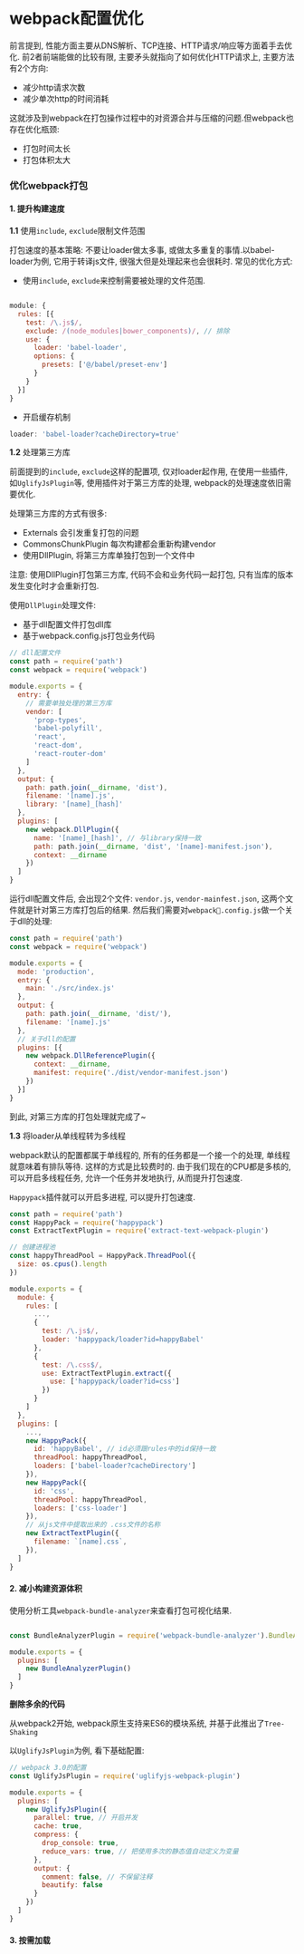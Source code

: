 # webpack配置优化

前言提到, 性能方面主要从DNS解析、TCP连接、HTTP请求/响应等方面着手去优化. 前2者前端能做的比较有限, 主要矛头就指向了如何优化HTTP请求上, 主要方法有2个方向:

- 减少http请求次数
- 减少单次http的时间消耗

这就涉及到webpack在打包操作过程中的对资源合并与压缩的问题.但webpack也存在优化瓶颈:

- 打包时间太长
- 打包体积太大

### 优化webpack打包

#### 1. 提升构建速度

**1.1** 使用```include```, ```exclude```限制文件范围

打包速度的基本策略: 不要让loader做太多事, 或做太多重复的事情.以babel-loader为例, 它用于转译js文件, 很强大但是处理起来也会很耗时. 常见的优化方式: 

- 使用```include```, ```exclude```来控制需要被处理的文件范围.

```js

module: {
  rules: [{
    test: /\.js$/,
    exclude: /(node_modules|bower_components)/, // 排除
    use: {
      loader: 'babel-loader',
      options: {
        presets: ['@/babel/preset-env']
      }
    }
  }]
}
```
- 开启缓存机制

```js
loader: 'babel-loader?cacheDirectory=true'
```

**1.2** 处理第三方库

前面提到的```include```, ```exclude```这样的配置项, 仅对loader起作用, 在使用一些插件, 如```UglifyJsPlugin```等, 使用插件对于第三方库的处理, webpack的处理速度依旧需要优化.

处理第三方库的方式有很多:

- Externals 会引发重复打包的问题
- CommonsChunkPlugin 每次构建都会重新构建vendor
- 使用DllPlugin, 将第三方库单独打包到一个文件中

注意: 使用DllPlugin打包第三方库, 代码不会和业务代码一起打包, 只有当库的版本发生变化时才会重新打包.

使用```DllPlugin```处理文件:

- 基于dll配置文件打包dll库
- 基于webpack.config.js打包业务代码

```js
// dll配置文件
const path = require('path')
const webpack = require('webpack')

module.exports = {
  entry: {
    // 需要单独处理的第三方库
    vendor: [
      'prop-types',
      'babel-polyfill',
      'react',
      'react-dom',
      'react-router-dom'
    ]
  },
  output: {
    path: path.join(__dirname, 'dist'),
    filename: '[name].js',
    library: '[name]_[hash]'
  },
  plugins: [
    new webpack.DllPlugin({
      name: '[name]_[hash]', // 与library保持一致
      path: path.join(__dirname, 'dist', '[name]-manifest.json'),
      context: __dirname
    })
  ]
}
```

运行dll配置文件后, 会出现2个文件: ```vendor.js```, ```vendor-mainfest.json```, 这两个文件就是针对第三方库打包后的结果. 然后我们需要对```webpack.config.js```做一个关于dll的处理:

```js
const path = require('path')
const webpack = require('webpack')

module.exports = {
  mode: 'production',
  entry: {
    main: './src/index.js'
  },
  output: {
    path: path.join(__dirname, 'dist/'),
    filename: '[name].js'
  },
  // 关于dll的配置
  plugins: [{
    new webpack.DllReferencePlugin({
      context: __dirname,
      manifest: require('./dist/vendor-manifest.json')
    })
  }]
}

```
到此, 对第三方库的打包处理就完成了~

**1.3** 将loader从单线程转为多线程

webpack默认的配置都属于单线程的, 所有的任务都是一个接一个的处理,  单线程就意味着有排队等待. 这样的方式是比较费时的. 由于我们现在的CPU都是多核的, 可以开启多线程任务, 允许一个任务并发地执行, 从而提升打包速度.

```Happypack```插件就可以开启多进程, 可以提升打包速度.

```js
const path = require('path')
const HappyPack = require('happypack')
const ExtractTextPlugin = require('extract-text-webpack-plugin')

// 创建进程池
const happyThreadPool = HappyPack.ThreadPool({
  size: os.cpus().length
})

module.exports = {
  module: {
    rules: [
      ...,
      {
        test: /\.js$/,
        loader: 'happypack/loader?id=happyBabel'
      },
      {
        test: /\.css$/,
        use: ExtractTextPlugin.extract({
          use: ['happypack/loader?id=css']
        })
      }
    ]
  },
  plugins: [
    ...,
    new HappyPack({
      id: 'happyBabel', // id必须跟rules中的id保持一致
      threadPool: happyThreadPool,
      loaders: ['babel-loader?cacheDirectory']
    }),
    new HappyPack({
      id: 'css',
      threadPool: happyThreadPool,
      loaders: ['css-loader']
    }),
    // 从js文件中提取出来的 .css文件的名称
    new ExtractTextPlugin({
      filename: `[name].css`,
    }),
  ]
}
```

#### 2. 减小构建资源体积

使用分析工具```webpack-bundle-analyzer```来查看打包可视化结果.

```js

const BundleAnalyzerPlugin = require('webpack-bundle-analyzer').BundleAnalyzerPlugin

module.exports = {
  plugins: [
    new BundleAnalyzerPlugin()
  ]
}
```

**删除多余的代码**

从webpack2开始, webpack原生支持来ES6的模块系统, 并基于此推出了```Tree-Shaking```

以```UglifyJsPlugin```为例, 看下基础配置:

```js
// webpack 3.0的配置
const UglifyJsPlugin = require('uglifyjs-webpack-plugin')

module.exports = {
  plugins: [
    new UglifyJsPlugin({
      parallel: true, // 开启并发
      cache: true,
      compress: {
        drop_console: true,
        reduce_vars: true, // 把使用多次的静态值自动定义为变量
      },
      output: {
        comment: false, // 不保留注释
        beautify: false
      }
    })
  ]
}

```


#### 3. 按需加载